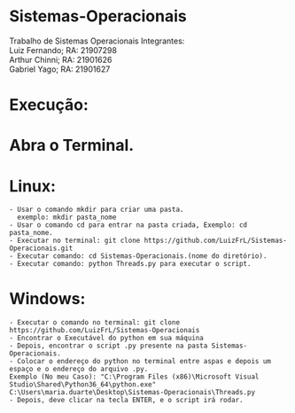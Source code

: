 # Sistemas-Operacionais
Trabalho de Sistemas Operacionais
Integrantes:\
Luiz Fernando; RA: 21907298\
Arthur Chinni; RA: 21901626\
Gabriel Yago; RA: 21901627

# Execução:


# Abra o Terminal.
# Linux:
    - Usar o comando mkdir para criar uma pasta.
      exemplo: mkdir pasta_nome
    - Usar o comando cd para entrar na pasta criada, Exemplo: cd pasta_nome.
    - Executar no terminal: git clone https://github.com/LuizFrL/Sistemas-Operacionais.git
    - Executar comando: cd Sistemas-Operacionais.(nome do diretório).
    - Executar comando: python Threads.py para executar o script.
    

# Windows:
    - Executar o comando no terminal: git clone https://github.com/LuizFrL/Sistemas-Operacionais
    - Encontrar o Executável do python em sua máquina
    - Depois, encontrar o script .py presente na pasta Sistemas-Operacionais.
    - Colocar o endereço do python no terminal entre aspas e depois um espaço e o endereço do arquivo .py.
    Exemplo (No meu Caso): "C:\Program Files (x86)\Microsoft Visual Studio\Shared\Python36_64\python.exe" C:\Users\maria.duarte\Desktop\Sistemas-Operacionais\Threads.py
    - Depois, deve clicar na tecla ENTER, e o script irá rodar.
